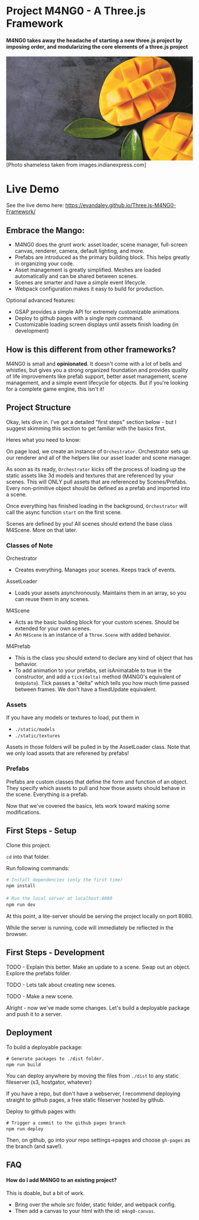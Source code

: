 # Project M4NG0 - A Three.js Framework
#### M4NG0 takes away the headache of starting a new three.js project by imposing order, and modularizing the core elements of a three.js project

![portal image](mango.jpg)
[Photo shameless taken from images.indianexpress.com]

# Live Demo
See the live demo here: https://evandaley.github.io/Three.js-M4NG0-Framework/

## Embrace the Mango:
- M4NG0 does the grunt work: asset loader, scene manager, full-screen canvas, renderer, camera, default lighting, and more.
- Prefabs are introduced as the primary building block. This helps greatly in organizing your code.
- Asset management is greatly simplified. Meshes are loaded automatically and can be shared between scenes.
- Scenes are smarter and have a simple event lifecycle.
- Webpack configuration makes it easy to build for production.

Optional advanced features:
- GSAP provides a simple API for extremely customizable animations
- Deploy to github pages with a single npm command.
- Customizable loading screen displays until assets finish loading (in development)

## How is this different from other frameworks?
M4NG0 is small and **opinionated**. It doesn't come with a lot of bells and whistles, but gives you a strong organized foundation and provides quality of life improvements like prefab support, better asset management, scene management, and a simple event lifecycle for objects. But if you're looking for a complete game engine, this isn't it! 

## Project Structure
Okay, lets dive in. I've got a detailed "first steps" section below - but I suggest skimming this section to get familiar with the basics first.

Heres what you need to know:

On page load, we create an instance of `Orchestrator`. Orchestrator sets up our renderer and all of the helpers like our asset loader and scene manager.

As soon as its ready, `Orchestrator` kicks off the process of loading up the static assets like 3d models and textures that are referenced by your scenes. This will ONLY pull assets that are referenced by Scenes/Prefabs. Every non-primitive object should be defined as a prefab and imported into a scene.

Once everything has finished loading in the background, `Orchestrator` will call the async function `start` on the first scene.

Scenes are defined by you! All scenes should extend the base class M4Scene. More on that later.

### Classes of Note
Orchestrator 
- Creates everything. Manages your scenes. Keeps track of events.

AssetLoader 
- Loads your assets asynchronously. Maintains them in an array, so you can reuse them in any scenes.

M4Scene 
- Acts as the basic building block for your custom scenes. Should be extended for your own scenes.
- An `M4Scene` is an instance of a `Three.Scene` with added behavior.

M4Prefab 
- This is the class you should extend to declare any kind of object that has behavior.
- To add animation to your prefabs, set isAnimatable to true in the constructor, and add a `tick(delta)` method (M4NG0's equivalent of `OnUpdate`). Tick passes a "delta" which tells you how much time passed between frames. We don't have a fixedUpdate equivalent.

### Assets
If you have any models or textures to load, put them in 
- `./static/models`
- `./static/textures`

Assets in those folders will be pulled in by the AssetLoader class. Note that we only load assets that are referened by prefabs!

### Prefabs
Prefabs are custom classes that define the form and function of an object. They specify which assets to pull and how those assets should behave in the scene. Everything is a prefab. 

Now that we've covered the basics, lets work toward making some modifications.

## First Steps - Setup
Clone this project.

`cd` into that folder.

Run following commands:

``` bash
# Install dependencies (only the first time)
npm install

# Run the local server at localhost:8080
npm run dev
```
At this point, a lite-server should be serving the project locally on port 8080.

While the server is running, code will immediately be reflected in the browser.

## First Steps - Development
TODO - Explain this better. Make an update to a scene. Swap out an object. Explore the prefabs folder.

TODO - Lets talk about creating new scenes.

TODO - Make a new scene.

Alright - now we've made some changes. Let's build a deployable package and push it to a server.

## Deployment
To build a deployable package:
```
# Generate packages to ./dist folder.
npm run build
```
You can deploy anywhere by moving the files from `./dist` to any static fileserver (s3, hostgator, whatever)

If you have a repo, but don't have a webserver, I recommend deploying straight to github pages, a free static fileserver hosted by github. 

Deploy to github pages with:
```
# Trigger a commit to the github pages branch
npm run deploy
```
Then, on github, go into your repo settings->pages and choose `gh-pages` as the branch (and save!).

## FAQ
#### How do I add M4NG0 to an existing project?
This is doable, but a bit of work.
- Bring over the whole src folder, static folder, and webpack config.
- Then add a canvas to your html with the id: `m4ng0-canvas`.
